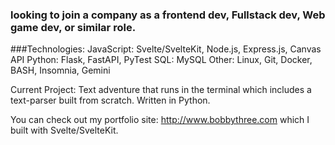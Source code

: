 ### looking to join a company as a frontend dev, Fullstack dev, Web game dev, or similar role.

###Technologies:
JavaScript: Svelte/SvelteKit, Node.js, Express.js, Canvas API
Python: Flask, FastAPI, PyTest
SQL: MySQL
Other: Linux, Git, Docker, BASH, Insomnia, Gemini

Current Project: Text adventure that runs in the terminal which includes a text-parser built from scratch. Written in Python. 

You can check out my portfolio site: http://www.bobbythree.com which I built with Svelte/SvelteKit.


